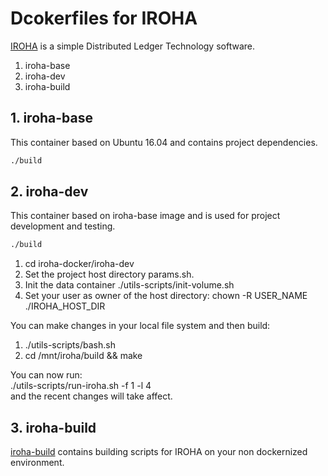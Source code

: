 # Dcokerfiles for IROHA

[IROHA](http://iroha.tech/) is a simple Distributed Ledger Technology software.

1. iroha-base
1. iroha-dev
1. iroha-build

## 1. iroha-base

This container based on Ubuntu 16.04 and contains project dependencies.

``` bash
./build
```

## 2. iroha-dev

This container based on iroha-base image and is used for project development and testing.

``` bash
./build
```

1) cd iroha-docker/iroha-dev  
1) Set the project host directory params.sh.  
2) Init the data container ./utils-scripts/init-volume.sh  
3) Set your user as owner of the host directory: chown -R USER_NAME ./IROHA_HOST_DIR

You can make changes in your local file system and then build:  
1) ./utils-scripts/bash.sh  
2) cd /mnt/iroha/build && make

You can now run:  
./utils-scripts/run-iroha.sh -f 1 -l 4  
and the recent changes will take affect.

## 3. iroha-build
[iroha-build](iroha-build/) contains building scripts for IROHA on your non dockernized environment.
